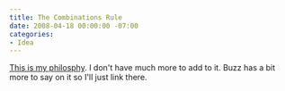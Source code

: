 ```yaml
---
title: The Combinations Rule
date: 2008-04-18 00:00:00 -07:00
categories:
- Idea
---
```


<p><a href="http://log.scifihifi.com/post/32143890">This is my philosphy</a>. I don't have much more to add to it. Buzz has a bit more to say on it so I'll just link there.</p>
